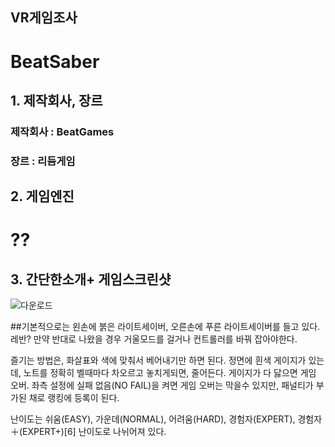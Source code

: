 ## VR게임조사 
# BeatSaber

## 1. 제작회사, 장르
### 제작회사 : BeatGames
### 장르 : 리듬게임
## 2. 게임엔진
# ??
## 3. 간단한소개+ 게임스크린샷
![다운로드](https://user-images.githubusercontent.com/54298426/66632109-b3336f80-ec42-11e9-8004-a1a8bbbe35a5.jpg)

##기본적으로는 왼손에 붉은 라이트세이버, 오른손에 푸른 라이트세이버를 들고 있다.레반? 만약 반대로 나왔을 경우 거울모드를 걸거나 컨트롤러를 바꿔 잡아야한다.

즐기는 방법은, 화살표와 색에 맞춰서 베어내기만 하면 된다. 정면에 흰색 게이지가 있는데, 노트를 정확히 벨때마다 차오르고 놓치게되면, 줄어든다. 게이지가 다 닳으면 게임 오버. 좌측 설정에 실패 없음(NO FAIL)을 켜면 게임 오버는 막을수 있지만, 패널티가 부가된 채로 랭킹에 등록이 된다.

난이도는 쉬움(EASY), 가운데(NORMAL), 어려움(HARD), 경험자(EXPERT), 경험자＋(EXPERT+)[6] 난이도로 나뉘어져 있다.

